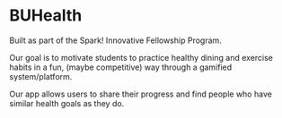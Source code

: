 # BUHealth

Built as part of the Spark! Innovative Fellowship Program. 

Our goal is to motivate students to practice healthy dining and exercise habits in a fun, (maybe competitive) way through a gamified system/platform.  

Our app allows users to share their progress and find people who have similar health goals as they do.
